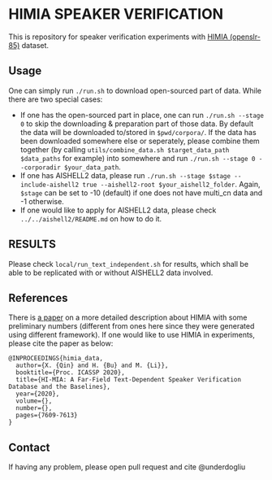 # HIMIA SPEAKER VERIFICATION

This is repository for speaker verification experiments with [HIMIA (openslr-85)](http://www.openslr.org/85/) dataset.

## Usage
One can simply run `./run.sh` to download open-sourced part of data. While there are two special cases:
* If one has the open-sourced part in place, one can run `./run.sh --stage 0` to skip the downloading & preparation part of those data. By default the data will be downloaded to/stored in `$pwd/corpora/`. If the data has been downloaded somewhere else or seperately, please combine them together (by calling `utils/combine_data.sh $target_data_path $data_paths` for example) into somewhere and run `./run.sh --stage 0 --corporadir $your_data_path`.
* If one has AISHELL2 data, please run `./run.sh --stage $stage --include-aishell2 true --aishell2-root $your_aishell2_folder`. Again, `$stage` can be set to -10 (default) if one does not have multi_cn data and -1 otherwise.
* If one would like to apply for AISHELL2 data, please check `../../aishell2/README.md` on how to do it.

## RESULTS
Please check `local/run_text_independent.sh` for results, which shall be able to be replicated with or without AISHELL2 data involved.

## References
There is [a paper](https://arxiv.org/abs/1912.01231) on a more detailed description about HIMIA with some preliminary numbers (different from ones here since they were generated using different framework). If one would like to use HIMIA in experiments, please cite the paper as below:
```
@INPROCEEDINGS{himia_data,
  author={X. {Qin} and H. {Bu} and M. {Li}},
  booktitle={Proc. ICASSP 2020}, 
  title={HI-MIA: A Far-Field Text-Dependent Speaker Verification Database and the Baselines}, 
  year={2020},
  volume={},
  number={},
  pages={7609-7613}
}
```

## Contact
If having any problem, please open pull request and cite @underdogliu
